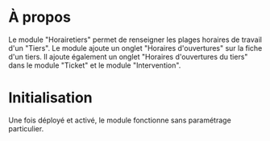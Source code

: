 # À propos

Le module "Horairetiers" permet de renseigner les plages horaires de travail d'un "Tiers".
Le module ajoute un onglet "Horaires d'ouvertures" sur la fiche d'un tiers.
Il ajoute également un onglet "Horaires d'ouvertures du tiers" dans le module "Ticket" et le module "Intervention".
# Initialisation

Une fois déployé et activé, le module fonctionne sans paramétrage particulier.

